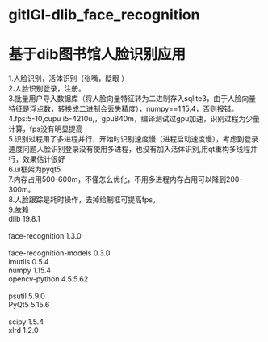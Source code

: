 # gitlGl-dlib_face_recognition
# 基于dib图书馆人脸识别应用<br> 
1.人脸识别，活体识别（张嘴，眨眼 ）<br> 
2.人脸识别登录，注册。<br> 
3.批量用户导入数据库（将人脸向量特征转为二进制存入sqlite3，由于人脸向量特征是浮点数，转换成二进制会丢失精度），numpy==1.15.4，否则报错。<br> 
4.fps:5-10,cupu i5-4210u,，gpu840m，编译测试过gpu加速，识别过程为少量计算，fps没有明显提高<br>
5.识别过程用了多进程并行，开始时识别速度慢（进程启动速度慢），考虑到登录速度问题人脸识别登录没有使用多进程，也没有加入活体识别,用qt重构多线程并行，效果估计很好<br>
6.ui框架为pyqt5<br>
7.内存占用500-600m，不懂怎么优化，不用多进程内存占用可以降到200-300m。<br>
8.人脸跟踪是耗时操作，去掉绘制框可提高fps。<br>
9.依赖<br>
dlib                    19.8.1<br>  
face-recognition        1.3.0<br>  
face-recognition-models 0.3.0 <br> 
imutils                 0.5.4 <br> 
numpy                   1.15.4 <br> 
opencv-python           4.5.5.62<br>  
psutil                  5.9.0 <br> 
PyQt5                   5.15.6<br>               
scipy                   1.5.4 <br> 
xlrd                    1.2.0 <br> 
